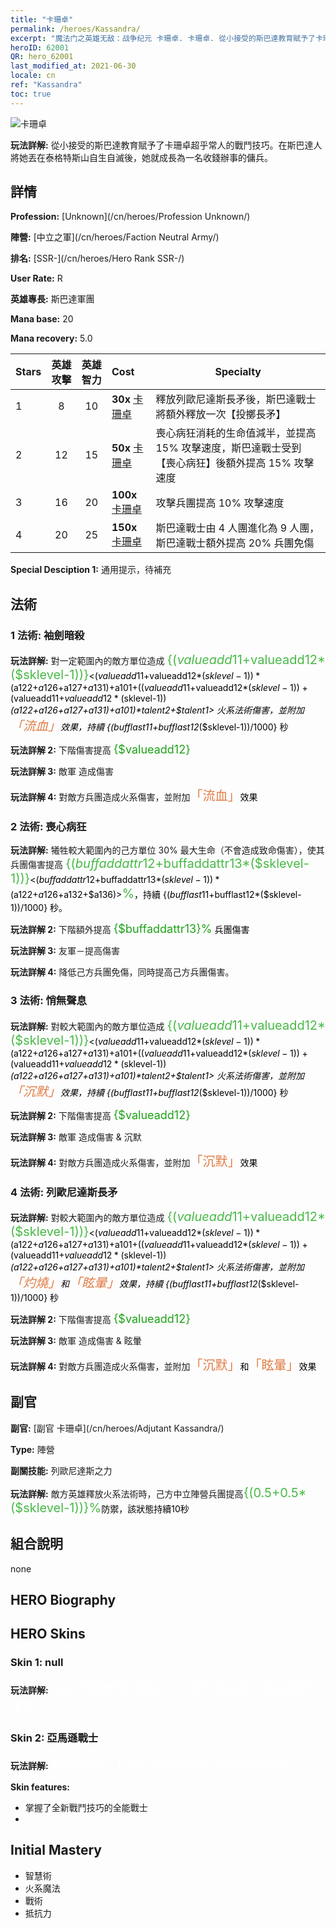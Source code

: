 ```yaml
---
title: "卡珊卓"
permalink: /heroes/Kassandra/
excerpt: "魔法门之英雄无敌：战争纪元 卡珊卓. 卡珊卓. 從小接受的斯巴達教育賦予了卡珊卓超乎常人的戰鬥技巧。在斯巴達人將她丟在泰格特斯山自生自滅後，她就成長為一名收錢辦事的傭兵。"
heroID: 62001
QR: hero_62001
last_modified_at: 2021-06-30
locale: cn
ref: "Kassandra"
toc: true
---
```

  ![卡珊卓](/images/h/h_kashandela.jpg)

 **玩法詳解:** 從小接受的斯巴達教育賦予了卡珊卓超乎常人的戰鬥技巧。在斯巴達人將她丟在泰格特斯山自生自滅後，她就成長為一名收錢辦事的傭兵。
## 詳情
 **Profession:**  [Unknown](/cn/heroes/Profession Unknown/)

 **陣營:** [中立之軍](/cn/heroes/Faction Neutral Army/)

 **排名:** [SSR-](/cn/heroes/Hero Rank SSR-/)

 **User Rate:** R

 **英雄專長:** 斯巴達軍團

 **Mana base:** 20

 **Mana recovery:** 5.0


  | Stars | 英雄攻擊 | 英雄智力 | Cost |     Specialty     |
  |---------|:---------------:|:---------------:|:--|--------------------|
  |    1    | 8 | 10 | **30x** [卡珊卓](/cn/Items/her_399/) | 釋放列歐尼達斯長矛後，斯巴達戰士將額外釋放一次【投擲長矛】 |
  |    2    | 12 | 15 | **50x** [卡珊卓](/cn/Items/her_399/) | 喪心病狂消耗的生命值減半，並提高 15% 攻擊速度，斯巴達戰士受到【喪心病狂】後額外提高 15% 攻擊速度 |
  |    3    | 16 | 20 | **100x** [卡珊卓](/cn/Items/her_399/) | 攻擊兵團提高 10% 攻擊速度 |
  |    4    | 20 | 25 | **150x** [卡珊卓](/cn/Items/her_399/) | 斯巴達戰士由 4 人團進化為 9 人團，斯巴達戰士額外提高 20% 兵團免傷 |

 **Special Desciption 1:** 通用提示，待補充

## 法術
### 1 法術: 袖劍暗殺
 **玩法詳解:** 對一定範圍內的敵方單位造成 <span style="color: #48b946;font-size:20px">{($valueadd11+$valueadd12*($sklevel-1))}</span><span style="color: black"><($valueadd11+$valueadd12*($sklevel-1))*($a122+$a126+$a127+$a131)+$a101+(($valueadd11+$valueadd12*($sklevel-1))+($valueadd11+$valueadd12*($sklevel-1))*($a122+$a126+$a127+$a131)+$a101)*$talent2+$talent1> 火系法術傷害，並附加<span style="color: #e07c44;font-size:20px">「流血」</span><span style="color: black">效果，持續 {($bufflast11+$bufflast12*($sklevel-1))/1000} 秒

 **玩法詳解 2:** 下階傷害提高 <span style="color: #1ca216;font-size:18px">{$valueadd12}</span><span style="color: black">

 **玩法詳解 3:** 敵軍 造成傷害

 **玩法詳解 4:** 對敵方兵團造成火系傷害，並附加<span style="color: #e07c44;font-size:20px">「流血」</span><span style="color: black">效果

### 2 法術: 喪心病狂
 **玩法詳解:** 犧牲較大範圍內的己方單位 30% 最大生命（不會造成致命傷害），使其兵團傷害提高 <span style="color: #48b946;font-size:20px">{($buffaddattr12+$buffaddattr13*($sklevel-1))}</span><span style="color: black"><($buffaddattr12+$buffaddattr13*($sklevel-1))*($a122+$a126+$a132+$a136)><span style="color: #48b946;font-size:20px">%</span><span style="color: black">，持續 {($bufflast11+$bufflast12*($sklevel-1))/1000} 秒。

 **玩法詳解 2:** 下階額外提高 <span style="color: #1ca216;font-size:18px">{$buffaddattr13}%</span><span style="color: black"> 兵團傷害

 **玩法詳解 3:** 友軍－提高傷害

 **玩法詳解 4:** 降低己方兵團免傷，同時提高己方兵團傷害。

### 3 法術: 悄無聲息
 **玩法詳解:** 對較大範圍內的敵方單位造成 <span style="color: #48b946;font-size:20px">{($valueadd11+$valueadd12*($sklevel-1))}</span><span style="color: black"><($valueadd11+$valueadd12*($sklevel-1))*($a122+$a126+$a127+$a131)+$a101+(($valueadd11+$valueadd12*($sklevel-1))+($valueadd11+$valueadd12*($sklevel-1))*($a122+$a126+$a127+$a131)+$a101)*$talent2+$talent1> 火系法術傷害，並附加<span style="color: #e07c44;font-size:20px">「沉默」</span><span style="color: black">效果，持續 {($bufflast11+$bufflast12*($sklevel-1))/1000} 秒

 **玩法詳解 2:** 下階傷害提高 <span style="color: #1ca216;font-size:18px">{$valueadd12}</span><span style="color: black">

 **玩法詳解 3:** 敵軍 造成傷害 & 沉默

 **玩法詳解 4:** 對敵方兵團造成火系傷害，並附加<span style="color: #e07c44;font-size:20px">「沉默」</span><span style="color: black">效果

### 4 法術: 列歐尼達斯長矛
 **玩法詳解:** 對較大範圍內的敵方單位造成 <span style="color: #48b946;font-size:20px">{($valueadd11+$valueadd12*($sklevel-1))}</span><span style="color: black"><($valueadd11+$valueadd12*($sklevel-1))*($a122+$a126+$a127+$a131)+$a101+(($valueadd11+$valueadd12*($sklevel-1))+($valueadd11+$valueadd12*($sklevel-1))*($a122+$a126+$a127+$a131)+$a101)*$talent2+$talent1> 火系法術傷害，並附加<span style="color: #e07c44;font-size:20px">「灼燒」</span><span style="color: black">和<span style="color: #e07c44;font-size:20px">「眩暈」</span><span style="color: black">效果，持續 {($bufflast11+$bufflast12*($sklevel-1))/1000} 秒

 **玩法詳解 2:** 下階傷害提高 <span style="color: #1ca216;font-size:18px">{$valueadd12}</span><span style="color: black">

 **玩法詳解 3:** 敵軍 造成傷害 & 眩暈

 **玩法詳解 4:** 對敵方兵團造成火系傷害，並附加<span style="color: #e07c44;font-size:20px">「沉默」</span><span style="color: black">和<span style="color: #e07c44;font-size:20px">「眩暈」</span><span style="color: black">效果


## 副官

 **副官:**  [副官 卡珊卓](/cn/heroes/Adjutant Kassandra/) 

 **Type:**  陣營 

 **副關技能:**  列歐尼達斯之力 

 **玩法詳解:** 敵方英雄釋放火系法術時，己方中立陣營兵團提高<span style="color: #48b946;font-size:20px">{(0.5+0.5*($sklevel-1))}%</span><span style="color: black">防禦，該狀態持續10秒

## 組合說明

  none
## HERO Biography

## HERO Skins
### Skin 1: **null**

 **玩法詳解:** <span style="color: #ffffff;font-size:20px">來自不同世界的神祕人，擁有著超乎尋常的戰鬥技巧</span>


### Skin 2: **亞馬遜戰士**

 **玩法詳解:** <span style="color: #ffffff;font-size:20px">偶爾改變一下戰鬥風格似乎也不是什麼壞事。</span>

 **Skin features:** 

   - 掌握了全新戰鬥技巧的全能戰士
   - 


## Initial Mastery
   - 智慧術
   - 火系魔法
   - 戰術
   - 抵抗力
